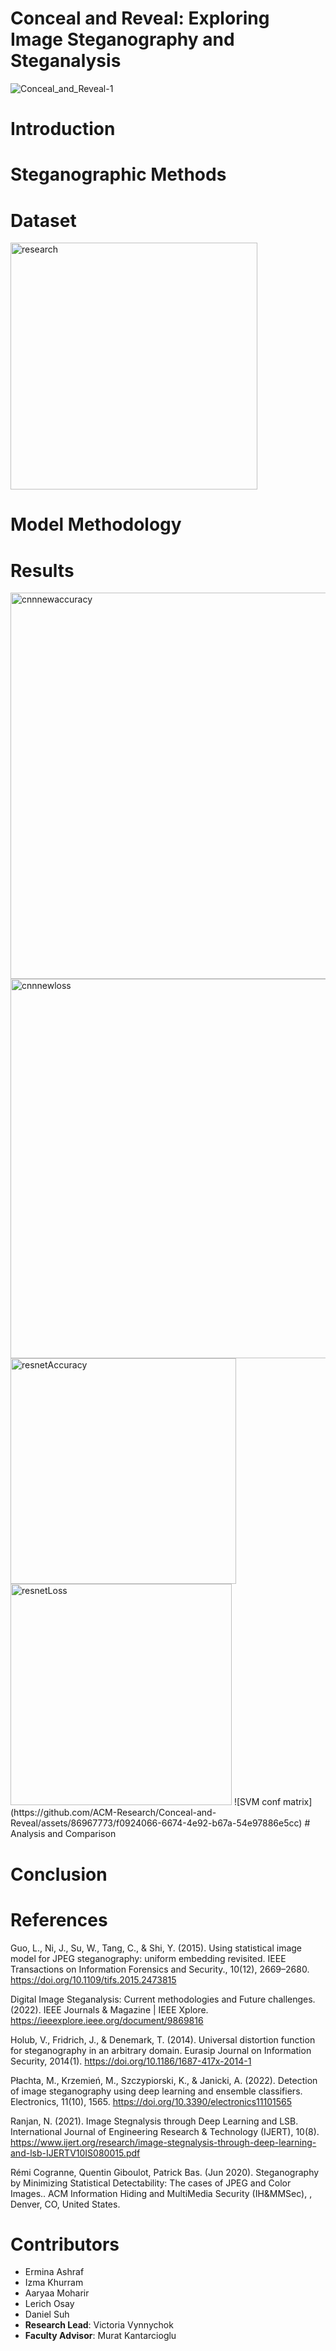 # Conceal and Reveal: Exploring Image Steganography and Steganalysis

![Conceal_and_Reveal-1](https://github.com/ACM-Research/Conceal-and-Reveal/assets/62407356/7e74817e-caf6-4756-97ba-5b5d83e92c32)

# Introduction


# Steganographic Methods


# Dataset
<img width="395" alt="research" src="https://github.com/ACM-Research/Conceal-and-Reveal/assets/86967773/0f8f7cbc-0abb-49ae-b386-3ac5acb54056">


# Model Methodology


# Results
<img width="618" alt="cnnnewaccuracy" src="https://github.com/ACM-Research/Conceal-and-Reveal/assets/86967773/dbb613bc-9de9-4e2f-9269-4ae96efe5dbd">
<img width="607" alt="cnnnewloss" src="https://github.com/ACM-Research/Conceal-and-Reveal/assets/86967773/e7af79cf-8c71-4af7-9f41-62ab90df741b">
<img width="361" alt="resnetAccuracy" src="https://github.com/ACM-Research/Conceal-and-Reveal/assets/86967773/7149a823-37a8-43b6-a367-b4c66c3db096">
<img width="354" alt="resnetLoss" src="https://github.com/ACM-Research/Conceal-and-Reveal/assets/86967773/97755b9f-0846-460a-9bf7-b5c213139ab3">
![SVM conf matrix](https://github.com/ACM-Research/Conceal-and-Reveal/assets/86967773/f0924066-6674-4e92-b67a-54e97886e5cc)
# Analysis and Comparison


# Conclusion


# References
Guo, L., Ni, J., Su, W., Tang, C., & Shi, Y. (2015). Using statistical image model for JPEG steganography: uniform embedding revisited. IEEE Transactions on Information Forensics and Security., 10(12), 2669–2680. https://doi.org/10.1109/tifs.2015.2473815

Digital Image Steganalysis: Current methodologies and Future challenges. (2022). IEEE Journals & Magazine | IEEE Xplore. https://ieeexplore.ieee.org/document/9869816
    
Holub, V., Fridrich, J., & Denemark, T. (2014). Universal distortion function for steganography in an arbitrary domain. Eurasip Journal on Information Security, 2014(1). https://doi.org/10.1186/1687-417x-2014-1 
     
Płachta, M., Krzemień, M., Szczypiorski, K., & Janicki, A. (2022). Detection of image steganography using deep learning and ensemble classifiers. Electronics, 11(10), 1565. https://doi.org/10.3390/electronics11101565 
     
Ranjan, N. (2021). Image Stegnalysis through Deep Learning and LSB. International Journal of Engineering Research & Technology (IJERT), 10(8). https://www.ijert.org/research/image-stegnalysis-through-deep-learning-and-lsb-IJERTV10IS080015.pdf

Rémi Cogranne, Quentin Giboulot, Patrick Bas. (Jun 2020). Steganography by Minimizing Statistical Detectability: The cases of JPEG and Color Images.. ACM Information Hiding and MultiMedia Security (IH&MMSec), , Denver, CO, United States.

# Contributors
- Ermina Ashraf
- Izma Khurram
- Aaryaa Moharir
- Lerich Osay
- Daniel Suh
- **Research Lead**: Victoria Vynnychok
- **Faculty Advisor**: Murat Kantarcioglu
